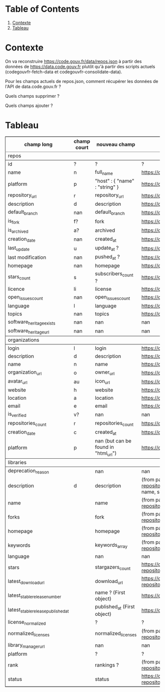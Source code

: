 
# Table of Contents

1.  [Contexte](#org48bdc8a)
2.  [Tableau](#orgbbf8ed4)


<a id="org48bdc8a"></a>

# Contexte

On va reconstruire <https://code.gouv.fr/data/repos.json> à partir des
données de <https://data.code.gouv.fr> plutôt qu'à partir des scripts
actuels (codegouvfr-fetch-data et codegouvfr-consolidate-data).

Pour les champs actuels de repos.json, comment récupérer les données de
l'API de data.code.gouv.fr ?

Quels champs supprimer ?

Quels champs ajouter ?


<a id="orgbbf8ed4"></a>

# Tableau

<table border="2" cellspacing="0" cellpadding="6" rules="groups" frame="hsides">


<colgroup>
<col  class="org-left" />

<col  class="org-left" />

<col  class="org-left" />

<col  class="org-left" />

<col  class="org-left" />
</colgroup>
<thead>
<tr>
<th scope="col" class="org-left">champ long</th>
<th scope="col" class="org-left">champ court</th>
<th scope="col" class="org-left">nouveau champ</th>
<th scope="col" class="org-left">url</th>
<th scope="col" class="org-left">&#xa0;</th>
</tr>
</thead>
<tbody>
<tr>
<td class="org-left">repos</td>
<td class="org-left">&#xa0;</td>
<td class="org-left">&#xa0;</td>
<td class="org-left">&#xa0;</td>
<td class="org-left">&#xa0;</td>
</tr>
</tbody>
<tbody>
<tr>
<td class="org-left">id</td>
<td class="org-left">?</td>
<td class="org-left">?</td>
<td class="org-left">?</td>
<td class="org-left">&#xa0;</td>
</tr>

<tr>
<td class="org-left">name</td>
<td class="org-left">n</td>
<td class="org-left">full<sub>name</sub></td>
<td class="org-left"><a href="https://data.code.gouv.fr/api/v1/repositories/lookup?url=%3Crepo_url%3E&amp;purl=%3Cpackage_url%3E">https://data.code.gouv.fr/api/v1/repositories/lookup?url=%3Crepo_url%3E&amp;purl=%3Cpackage_url%3E</a></td>
<td class="org-left">&#xa0;</td>
</tr>

<tr>
<td class="org-left">platform</td>
<td class="org-left">p</td>
<td class="org-left">"host" : { "name" : "string" }</td>
<td class="org-left"><a href="https://data.code.gouv.fr/api/v1/repositories/lookup?url=%3Crepo_url%3E&amp;purl=%3Cpackage_url%3E">https://data.code.gouv.fr/api/v1/repositories/lookup?url=%3Crepo_url%3E&amp;purl=%3Cpackage_url%3E</a></td>
<td class="org-left">&#xa0;</td>
</tr>

<tr>
<td class="org-left">repository<sub>url</sub></td>
<td class="org-left">r</td>
<td class="org-left">repository<sub>url</sub></td>
<td class="org-left"><a href="https://data.code.gouv.fr/api/v1/repositories/lookup?url=%3Crepo_url%3E&amp;purl=%3Cpackage_url%3E">https://data.code.gouv.fr/api/v1/repositories/lookup?url=%3Crepo_url%3E&amp;purl=%3Cpackage_url%3E</a></td>
<td class="org-left">&#xa0;</td>
</tr>

<tr>
<td class="org-left">description</td>
<td class="org-left">d</td>
<td class="org-left">description</td>
<td class="org-left"><a href="https://data.code.gouv.fr/api/v1/repositories/lookup?url=%3Crepo_url%3E&amp;purl=%3Cpackage_url%3E">https://data.code.gouv.fr/api/v1/repositories/lookup?url=%3Crepo_url%3E&amp;purl=%3Cpackage_url%3E</a></td>
<td class="org-left">&#xa0;</td>
</tr>

<tr>
<td class="org-left">default<sub>branch</sub></td>
<td class="org-left">nan</td>
<td class="org-left">default<sub>branch</sub></td>
<td class="org-left"><a href="https://data.code.gouv.fr/api/v1/repositories/lookup?url=%3Crepo_url%3E&amp;purl=%3Cpackage_url%3E">https://data.code.gouv.fr/api/v1/repositories/lookup?url=%3Crepo_url%3E&amp;purl=%3Cpackage_url%3E</a></td>
<td class="org-left">&#xa0;</td>
</tr>

<tr>
<td class="org-left">is<sub>fork</sub></td>
<td class="org-left">f?</td>
<td class="org-left">fork</td>
<td class="org-left"><a href="https://data.code.gouv.fr/api/v1/repositories/lookup?url=%3Crepo_url%3E&amp;purl=%3Cpackage_url%3E">https://data.code.gouv.fr/api/v1/repositories/lookup?url=%3Crepo_url%3E&amp;purl=%3Cpackage_url%3E</a></td>
<td class="org-left">&#xa0;</td>
</tr>

<tr>
<td class="org-left">is<sub>archived</sub></td>
<td class="org-left">a?</td>
<td class="org-left">archived</td>
<td class="org-left"><a href="https://data.code.gouv.fr/api/v1/repositories/lookup?url=%3Crepo_url%3E&amp;purl=%3Cpackage_url%3E">https://data.code.gouv.fr/api/v1/repositories/lookup?url=%3Crepo_url%3E&amp;purl=%3Cpackage_url%3E</a></td>
<td class="org-left">&#xa0;</td>
</tr>

<tr>
<td class="org-left">creation<sub>date</sub></td>
<td class="org-left">nan</td>
<td class="org-left">created<sub>at</sub></td>
<td class="org-left"><a href="https://data.code.gouv.fr/api/v1/repositories/lookup?url=%3Crepo_url%3E&amp;purl=%3Cpackage_url%3E">https://data.code.gouv.fr/api/v1/repositories/lookup?url=%3Crepo_url%3E&amp;purl=%3Cpackage_url%3E</a></td>
<td class="org-left">&#xa0;</td>
</tr>

<tr>
<td class="org-left">last<sub>update</sub></td>
<td class="org-left">u</td>
<td class="org-left">update<sub>at</sub> ?</td>
<td class="org-left"><a href="https://data.code.gouv.fr/api/v1/repositories/lookup?url=%3Crepo_url%3E&amp;purl=%3Cpackage_url%3E">https://data.code.gouv.fr/api/v1/repositories/lookup?url=%3Crepo_url%3E&amp;purl=%3Cpackage_url%3E</a></td>
<td class="org-left">&#xa0;</td>
</tr>

<tr>
<td class="org-left">last modification</td>
<td class="org-left">nan</td>
<td class="org-left">pushed<sub>at</sub> ?</td>
<td class="org-left"><a href="https://data.code.gouv.fr/api/v1/repositories/lookup?url=%3Crepo_url%3E&amp;purl=%3Cpackage_url%3E">https://data.code.gouv.fr/api/v1/repositories/lookup?url=%3Crepo_url%3E&amp;purl=%3Cpackage_url%3E</a></td>
<td class="org-left">&#xa0;</td>
</tr>

<tr>
<td class="org-left">homepage</td>
<td class="org-left">nan</td>
<td class="org-left">homepage</td>
<td class="org-left"><a href="https://data.code.gouv.fr/api/v1/repositories/lookup?url=%3Crepo_url%3E&amp;purl=%3Cpackage_url%3E">https://data.code.gouv.fr/api/v1/repositories/lookup?url=%3Crepo_url%3E&amp;purl=%3Cpackage_url%3E</a></td>
<td class="org-left">&#xa0;</td>
</tr>

<tr>
<td class="org-left">stars<sub>count</sub></td>
<td class="org-left">s</td>
<td class="org-left">subscribers<sub>count</sub> ?</td>
<td class="org-left"><a href="https://data.code.gouv.fr/api/v1/repositories/lookup?url=%3Crepo_url%3E&amp;purl=%3Cpackage_url%3E">https://data.code.gouv.fr/api/v1/repositories/lookup?url=%3Crepo_url%3E&amp;purl=%3Cpackage_url%3E</a></td>
<td class="org-left">&#xa0;</td>
</tr>

<tr>
<td class="org-left">licence</td>
<td class="org-left">li</td>
<td class="org-left">license</td>
<td class="org-left"><a href="https://data.code.gouv.fr/api/v1/repositories/lookup?url=%3Crepo_url%3E&amp;purl=%3Cpackage_url%3E">https://data.code.gouv.fr/api/v1/repositories/lookup?url=%3Crepo_url%3E&amp;purl=%3Cpackage_url%3E</a></td>
<td class="org-left">&#xa0;</td>
</tr>

<tr>
<td class="org-left">open<sub>issues</sub><sub>count</sub></td>
<td class="org-left">nan</td>
<td class="org-left">open<sub>issues</sub><sub>count</sub></td>
<td class="org-left"><a href="https://data.code.gouv.fr/api/v1/repositories/lookup?url=%3Crepo_url%3E&amp;purl=%3Cpackage_url%3E">https://data.code.gouv.fr/api/v1/repositories/lookup?url=%3Crepo_url%3E&amp;purl=%3Cpackage_url%3E</a></td>
<td class="org-left">&#xa0;</td>
</tr>

<tr>
<td class="org-left">language</td>
<td class="org-left">l</td>
<td class="org-left">language</td>
<td class="org-left"><a href="https://data.code.gouv.fr/api/v1/repositories/lookup?url=%3Crepo_url%3E&amp;purl=%3Cpackage_url%3E">https://data.code.gouv.fr/api/v1/repositories/lookup?url=%3Crepo_url%3E&amp;purl=%3Cpackage_url%3E</a></td>
<td class="org-left">&#xa0;</td>
</tr>

<tr>
<td class="org-left">topics</td>
<td class="org-left">nan</td>
<td class="org-left">topics</td>
<td class="org-left"><a href="https://data.code.gouv.fr/api/v1/repositories/lookup?url=%3Crepo_url%3E&amp;purl=%3Cpackage_url%3E">https://data.code.gouv.fr/api/v1/repositories/lookup?url=%3Crepo_url%3E&amp;purl=%3Cpackage_url%3E</a></td>
<td class="org-left">&#xa0;</td>
</tr>

<tr>
<td class="org-left">software<sub>heritage</sub><sub>exists</sub></td>
<td class="org-left">nan</td>
<td class="org-left">nan</td>
<td class="org-left">nan</td>
<td class="org-left">&#xa0;</td>
</tr>

<tr>
<td class="org-left">software<sub>heritage</sub><sub>url</sub></td>
<td class="org-left">nan</td>
<td class="org-left">nan</td>
<td class="org-left">nan</td>
<td class="org-left">&#xa0;</td>
</tr>
</tbody>
<tbody>
<tr>
<td class="org-left">organizations</td>
<td class="org-left">&#xa0;</td>
<td class="org-left">&#xa0;</td>
<td class="org-left">&#xa0;</td>
<td class="org-left">&#xa0;</td>
</tr>
</tbody>
<tbody>
<tr>
<td class="org-left">login</td>
<td class="org-left">l</td>
<td class="org-left">login</td>
<td class="org-left"><a href="https://data.code.gouv.fr/api/v1/hosts/%3CHostName%3E/owners/lookup">https://data.code.gouv.fr/api/v1/hosts/%3CHostName%3E/owners/lookup</a></td>
<td class="org-left">&#xa0;</td>
</tr>

<tr>
<td class="org-left">description</td>
<td class="org-left">d</td>
<td class="org-left">description</td>
<td class="org-left"><a href="https://data.code.gouv.fr/api/v1/hosts/%3CHostName%3E/owners/lookup">https://data.code.gouv.fr/api/v1/hosts/%3CHostName%3E/owners/lookup</a></td>
<td class="org-left">&#xa0;</td>
</tr>

<tr>
<td class="org-left">name</td>
<td class="org-left">n</td>
<td class="org-left">name</td>
<td class="org-left"><a href="https://data.code.gouv.fr/api/v1/hosts/%3CHostName%3E/owners/lookup">https://data.code.gouv.fr/api/v1/hosts/%3CHostName%3E/owners/lookup</a></td>
<td class="org-left">&#xa0;</td>
</tr>

<tr>
<td class="org-left">organization<sub>url</sub></td>
<td class="org-left">o</td>
<td class="org-left">owner<sub>url</sub></td>
<td class="org-left"><a href="https://data.code.gouv.fr/api/v1/hosts/%3CHostName%3E/owners/lookup">https://data.code.gouv.fr/api/v1/hosts/%3CHostName%3E/owners/lookup</a></td>
<td class="org-left">&#xa0;</td>
</tr>

<tr>
<td class="org-left">avatar<sub>url</sub></td>
<td class="org-left">au</td>
<td class="org-left">icon<sub>url</sub></td>
<td class="org-left"><a href="https://data.code.gouv.fr/api/v1/hosts/%3CHostName%3E/owners/lookup">https://data.code.gouv.fr/api/v1/hosts/%3CHostName%3E/owners/lookup</a></td>
<td class="org-left">&#xa0;</td>
</tr>

<tr>
<td class="org-left">website</td>
<td class="org-left">h</td>
<td class="org-left">website</td>
<td class="org-left"><a href="https://data.code.gouv.fr/api/v1/hosts/%3CHostName%3E/owners/lookup">https://data.code.gouv.fr/api/v1/hosts/%3CHostName%3E/owners/lookup</a></td>
<td class="org-left">&#xa0;</td>
</tr>

<tr>
<td class="org-left">location</td>
<td class="org-left">a</td>
<td class="org-left">location</td>
<td class="org-left"><a href="https://data.code.gouv.fr/api/v1/hosts/%3CHostName%3E/owners/lookup">https://data.code.gouv.fr/api/v1/hosts/%3CHostName%3E/owners/lookup</a></td>
<td class="org-left">&#xa0;</td>
</tr>

<tr>
<td class="org-left">email</td>
<td class="org-left">e</td>
<td class="org-left">email</td>
<td class="org-left"><a href="https://data.code.gouv.fr/api/v1/hosts/%3CHostName%3E/owners/lookup">https://data.code.gouv.fr/api/v1/hosts/%3CHostName%3E/owners/lookup</a></td>
<td class="org-left">&#xa0;</td>
</tr>

<tr>
<td class="org-left">is<sub>verified</sub></td>
<td class="org-left">v?</td>
<td class="org-left">nan</td>
<td class="org-left">nan</td>
<td class="org-left">&#xa0;</td>
</tr>

<tr>
<td class="org-left">repositories<sub>count</sub></td>
<td class="org-left">r</td>
<td class="org-left">repositories<sub>count</sub></td>
<td class="org-left"><a href="https://data.code.gouv.fr/api/v1/hosts/%3CHostName%3E/owners/lookup">https://data.code.gouv.fr/api/v1/hosts/%3CHostName%3E/owners/lookup</a></td>
<td class="org-left">&#xa0;</td>
</tr>

<tr>
<td class="org-left">creation<sub>date</sub></td>
<td class="org-left">c</td>
<td class="org-left">created<sub>at</sub></td>
<td class="org-left"><a href="https://data.code.gouv.fr/api/v1/hosts/%3CHostName%3E/owners/lookup">https://data.code.gouv.fr/api/v1/hosts/%3CHostName%3E/owners/lookup</a></td>
<td class="org-left">&#xa0;</td>
</tr>

<tr>
<td class="org-left">platform</td>
<td class="org-left">p</td>
<td class="org-left">nan (but can be found in "html<sub>url</sub>")</td>
<td class="org-left"><a href="https://data.code.gouv.fr/api/v1/hosts/%3CHostName%3E/owners/lookup">https://data.code.gouv.fr/api/v1/hosts/%3CHostName%3E/owners/lookup</a></td>
<td class="org-left">&#xa0;</td>
</tr>
</tbody>
<tbody>
<tr>
<td class="org-left">libraries</td>
<td class="org-left">&#xa0;</td>
<td class="org-left">&#xa0;</td>
<td class="org-left">&#xa0;</td>
<td class="org-left">&#xa0;</td>
</tr>
</tbody>
<tbody>
<tr>
<td class="org-left">deprecation<sub>reason</sub></td>
<td class="org-left">&#xa0;</td>
<td class="org-left">nan</td>
<td class="org-left">nan</td>
<td class="org-left">&#xa0;</td>
</tr>

<tr>
<td class="org-left">description</td>
<td class="org-left">d</td>
<td class="org-left">description</td>
<td class="org-left">(from packages software) <a href="https://data.code.gouv.fr/api/v1/packages/lookup?repository_url=%3Crepo_url%3E&amp;purl=%3Cpackage_url%3E">https://data.code.gouv.fr/api/v1/packages/lookup?repository_url=%3Crepo_url%3E&amp;purl=%3Cpackage_url%3E</a> (other possible fields include: ecosystem, name, sort, order</td>
<td class="org-left">&#xa0;</td>
</tr>

<tr>
<td class="org-left">name</td>
<td class="org-left">&#xa0;</td>
<td class="org-left">name</td>
<td class="org-left">(from packages software) <a href="https://data.code.gouv.fr/api/v1/packages/lookup?repository_url=%3Crepo_url%3E&amp;purl=%3Cpackage_url%3E">https://data.code.gouv.fr/api/v1/packages/lookup?repository_url=%3Crepo_url%3E&amp;purl=%3Cpackage_url%3E</a></td>
<td class="org-left">&#xa0;</td>
</tr>

<tr>
<td class="org-left">forks</td>
<td class="org-left">&#xa0;</td>
<td class="org-left">fork</td>
<td class="org-left">(from packages software) <a href="https://data.code.gouv.fr/api/v1/repositories/lookup?repository_url=%3Crepo_url%3E&amp;purl=%3Cpackage_url%3E">https://data.code.gouv.fr/api/v1/repositories/lookup?repository_url=%3Crepo_url%3E&amp;purl=%3Cpackage_url%3E</a></td>
<td class="org-left">&#xa0;</td>
</tr>

<tr>
<td class="org-left">homepage</td>
<td class="org-left">&#xa0;</td>
<td class="org-left">homepage</td>
<td class="org-left">(from packages software) <a href="https://data.code.gouv.fr/api/v1/packages/lookup?repository_url=%3Crepo_url%3E&amp;purl=%3Cpackage_url%3E">https://data.code.gouv.fr/api/v1/packages/lookup?repository_url=%3Crepo_url%3E&amp;purl=%3Cpackage_url%3E</a></td>
<td class="org-left">&#xa0;</td>
</tr>

<tr>
<td class="org-left">keywords</td>
<td class="org-left">&#xa0;</td>
<td class="org-left">keywords<sub>array</sub></td>
<td class="org-left">(from packages software) <a href="https://data.code.gouv.fr/api/v1/packages/lookup?repository_url=%3Crepo_url%3E&amp;purl=%3Cpackage_url%3E">https://data.code.gouv.fr/api/v1/packages/lookup?repository_url=%3Crepo_url%3E&amp;purl=%3Cpackage_url%3E</a></td>
<td class="org-left">&#xa0;</td>
</tr>

<tr>
<td class="org-left">language</td>
<td class="org-left">&#xa0;</td>
<td class="org-left">nan</td>
<td class="org-left">nan</td>
<td class="org-left">&#xa0;</td>
</tr>

<tr>
<td class="org-left">stars</td>
<td class="org-left">&#xa0;</td>
<td class="org-left">stargazers<sub>count</sub></td>
<td class="org-left"><a href="https://data.code.gouv.fr/api/v1/repositories/lookup?repository_url=%3Crepo_url%3E&amp;purl=%3Cpackage_url%3E">https://data.code.gouv.fr/api/v1/repositories/lookup?repository_url=%3Crepo_url%3E&amp;purl=%3Cpackage_url%3E</a></td>
<td class="org-left">&#xa0;</td>
</tr>

<tr>
<td class="org-left">latest<sub>download</sub><sub>url</sub></td>
<td class="org-left">&#xa0;</td>
<td class="org-left">download<sub>url</sub></td>
<td class="org-left"><a href="https://data.code.gouv.fr/api/v1/repositories/lookup?repository_url=%3Crepo_url%3E&amp;purl=%3Cpackage_url%3E">https://data.code.gouv.fr/api/v1/repositories/lookup?repository_url=%3Crepo_url%3E&amp;purl=%3Cpackage_url%3E</a></td>
<td class="org-left">&#xa0;</td>
</tr>

<tr>
<td class="org-left">latest<sub>stable</sub><sub>release</sub><sub>number</sub></td>
<td class="org-left">&#xa0;</td>
<td class="org-left">name ? (First object)</td>
<td class="org-left"><a href="https://data.code.gouv.fr/api/v1/hosts/%3ChostName%3E/repositories/%3CrepositoryName%3E/releases">https://data.code.gouv.fr/api/v1/hosts/%3ChostName%3E/repositories/%3CrepositoryName%3E/releases</a></td>
<td class="org-left">&#xa0;</td>
</tr>

<tr>
<td class="org-left">latest<sub>stable</sub><sub>release</sub><sub>published</sub><sub>at</sub></td>
<td class="org-left">&#xa0;</td>
<td class="org-left">published<sub>at</sub> (First object)</td>
<td class="org-left"><a href="https://data.code.gouv.fr/api/v1/hosts/%3ChostName%3E/repositories/%3CrepositoryName%3E/releases">https://data.code.gouv.fr/api/v1/hosts/%3ChostName%3E/repositories/%3CrepositoryName%3E/releases</a></td>
<td class="org-left">&#xa0;</td>
</tr>

<tr>
<td class="org-left">license<sub>normalized</sub></td>
<td class="org-left">&#xa0;</td>
<td class="org-left">?</td>
<td class="org-left">?</td>
<td class="org-left">&#xa0;</td>
</tr>

<tr>
<td class="org-left">normalized<sub>licenses</sub></td>
<td class="org-left">&#xa0;</td>
<td class="org-left">normalized<sub>licenses</sub></td>
<td class="org-left">(from packages software) <a href="https://data.code.gouv.fr/api/v1/packages/lookup?repository_url=%3Crepo_url%3E&amp;purl=%3Cpackage_url%3E">https://data.code.gouv.fr/api/v1/packages/lookup?repository_url=%3Crepo_url%3E&amp;purl=%3Cpackage_url%3E</a></td>
<td class="org-left">&#xa0;</td>
</tr>

<tr>
<td class="org-left">library<sub>manager</sub><sub>url</sub></td>
<td class="org-left">&#xa0;</td>
<td class="org-left">nan</td>
<td class="org-left">nan</td>
<td class="org-left">&#xa0;</td>
</tr>

<tr>
<td class="org-left">platform</td>
<td class="org-left">&#xa0;</td>
<td class="org-left">?</td>
<td class="org-left">?</td>
<td class="org-left">&#xa0;</td>
</tr>

<tr>
<td class="org-left">rank</td>
<td class="org-left">&#xa0;</td>
<td class="org-left">rankings ?</td>
<td class="org-left">(from packages software) <a href="https://data.code.gouv.fr/api/v1/packages/lookup?repository_url=%3Crepo_url%3E&amp;purl=%3Cpackage_url%3E">https://data.code.gouv.fr/api/v1/packages/lookup?repository_url=%3Crepo_url%3E&amp;purl=%3Cpackage_url%3E</a></td>
<td class="org-left">&#xa0;</td>
</tr>

<tr>
<td class="org-left">status</td>
<td class="org-left">&#xa0;</td>
<td class="org-left">status</td>
<td class="org-left"><a href="https://data.code.gouv.fr/api/v1/repositories/lookup?repository_url=%3Crepo_url%3E&amp;purl=%3Cpackage_url%3E">https://data.code.gouv.fr/api/v1/repositories/lookup?repository_url=%3Crepo_url%3E&amp;purl=%3Cpackage_url%3E</a></td>
<td class="org-left">&#xa0;</td>
</tr>
</tbody>
</table>

